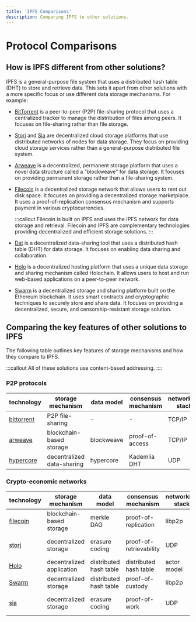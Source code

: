 ```yaml
---
title: 'IPFS Comparisons'
description: Comparing IPFS to other solutions.
---
```


# Protocol Comparisons

## How is IPFS different from other solutions?

IPFS is a general-purpose file system that uses a distributed hash table (DHT) to store and retrieve data. This sets it apart from other solutions with a more specific focus or use different data storage mechanisms. For example:

- [BitTorrent](https://www.bittorrent.com/) is a peer-to-peer (P2P) file-sharing protocol that uses a centralized tracker to manage the distribution of files among peers. It focuses on file-sharing rather than file storage.
- [Storj](https://storj.io/) and [Sia](https://sia.tech/) are decentralized cloud storage platforms that use distributed networks of nodes for data storage. They focus on providing cloud storage services rather than a general-purpose distributed file system.
- [Arweave](https://www.arweave.org/) is a decentralized, permanent storage platform that uses a novel data structure called a "blockweave" for data storage. It focuses on providing permanent storage rather than a file-sharing system.
- [Filecoin](https://filecoin.io/) is a decentralized storage network that allows users to rent out disk space. It focuses on providing a decentralized storage marketplace. It uses a proof-of-replication consensus mechanism and supports payment in various cryptocurrencies.

  :::callout
  Filecoin is built on IPFS and uses the IPFS network for data storage and retrieval. Filecoin and IPFS are complementary technologies providing decentralized and efficient storage solutions.
  :::

- [Dat](https://datproject.org/) is a decentralized data-sharing tool that uses a distributed hash table (DHT) for data storage. It focuses on enabling data sharing and collaboration.
- [Holo](https://holochain.org/) is a decentralized hosting platform that uses a unique data storage and sharing mechanism called Holochain. It allows users to host and run web-based applications on a peer-to-peer network.
- [Swarm](https://swarm-gateways.net/bzz:/theswarm.eth/) is a decentralized storage and sharing platform built on the Ethereum blockchain. It uses smart contracts and cryptographic techniques to securely store and share data. It focuses on providing a decentralized, secure, and censorship-resistant storage solution.

## Comparing the key features of other solutions to IPFS

The following table outlines key features of storage mechanisms and how they compare to IPFS.

:::callout
All of these solutions use content-based addressing.
::::

### P2P protocols

| technology            | storage mechanism         | data model            | consensus mechanism         | networking stack | identifier          | address composition | use cases                | similarity to IPFS |
| --------------------- | ------------------------- | --------------------- | --------------------------- | ---------------- | ------------------- | ------------------- | ------------------------ | ------------------ |
| [bittorrent](https://www.bittorrent.com/protocols/bittorrent-rfc.html) | P2P file-sharing          | -                      | -                             | TCP/IP           | torrent file        | filename + sha1 hash    | file sharing              | low                 |
| [arweave](https://www.arweave.org/docs)               | blockchain-based storage  | blockweave                 | proof-of-access              | TCP/IP           | block ID            | block ID            | permanent data archiving | low                 |
| [hypercore](https://hypercore-protocol.org/guides/)                   | decentralized data-sharing| hypercore                 | Kademlia DHT                  | UDP           | dat key             | dat key             | decentralized data sharing| medium              |

### Crypto-economic networks

| technology            | storage mechanism         | data model            | consensus mechanism         | networking stack | identifier          | address composition | use cases                | similarity to IPFS |
| --------------------- | ------------------------- | --------------------- | --------------------------- | ---------------- | ------------------- | ------------------- | ------------------------ | ------------------ |
| [filecoin](https://filecoin.io/docs)              | blockchain-based storage  | merkle DAG                 | proof-of-replication         | libp2p           | cid                 | cid                 | decentralized data storage | high                |
| [storj](https://storj.io/docs/)                 | decentralized storage     | erasure coding             | proof-of-retrievability       | UDP              | farmer ID           | farmer ID + file metadata | encrypted cloud storage  | medium              |
| [Holo](https://developer.holochain.org/docs/)             | decentralized application | distributed hash table     | distributed hash table         | actor model             | agent ID            | agent ID            | decentralized applications | medium              |
| [Swarm](https://swarm-guide.readthedocs.io/)                 | decentralized storage     | distributed hash table     | proof-of-custody              | libp2p           | chunk ID            | chunk ID            | decentralized data storage    | high       |
| [sia](https://sia.tech/docs/)                   | decentralized storage     | erasure coding             | proof-of-work                | UDP              | sector ID           | sector ID + file metadata | encrypted cloud storage  | medium              |
